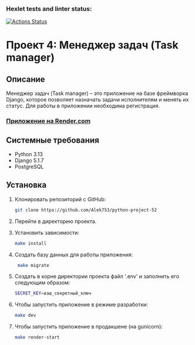 ### Hexlet tests and linter status:
[![Actions Status](https://github.com/Alek753/python-project-52/actions/workflows/hexlet-check.yml/badge.svg)](https://github.com/Alek753/python-project-52/actions)


# Проект 4: Менеджер задач (Task manager)
## Описание
Менеджер задач (Task manager) – это приложение на базе фреймворка Django, которое позволяет назначать задачи исполнителям и менять их статус. Для работы в приложении необходима регистрация.

### [Приложение на Render.com](https://python-project-83-hvib.onrender.com)

## Системные требования
* Python 3.13
* Django 5.1.7
* PostgreSQL

## Установка

1. Клонировать репозиторий с GitHub:
   ```sh
   git clone https://github.com/Alek753/python-project-52
   ```

2. Перейти в директорию проекта.

3. Установить зависимости:
   ```sh
   make install
   ```

4. Создать базу данных для работы приложения:
   ```sh
    make migrate
   ```  

5. Создать в корне директории проекта файл '.env' и заполнить его следующим образом:
   ```sh
   SECRET_KEY=ваш_секретный_ключ
   ```

6. Чтобы запустить приложение в режиме разработки:
   ```sh
   make dev
   ```

5. Чтобы запустить приложение в продакшене (на gunicorn):
   ```sh
   make render-start
   ```
